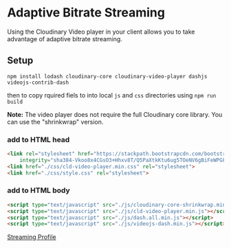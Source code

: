 # Adaptive Bitrate Streaming

Using the Cloudinary Video player in your client allows you to take advantage of adaptive bitrate streaming.  

## Setup


`npm install lodash cloudinary-core cloudinary-video-player dashjs videojs-contrib-dash`

then to copy rquired fiels to into local `js` and `css` directories using 
`npm run build`

**Note:** The video player does not require the full Cloudinary core library. You can use the "shrinkwrap" version.  

### add to HTML head 
```html 
<link rel="stylesheet" href="https://stackpath.bootstrapcdn.com/bootstrap/4.4.1/css/bootstrap.min.css"
    integrity="sha384-Vkoo8x4CGsO3+Hhxv8T/Q5PaXtkKtu6ug5TOeNV6gBiFeWPGFN9MuhOf23Q9Ifjh" crossorigin="anonymous">
<link href="./css/cld-video-player.min.css" rel="stylesheet">
<link href="./css/style.css" rel="stylesheet">
```

### add to HTML body  
```html
<script type="text/javascript" src="./js/cloudinary-core-shrinkwrap.min.js"></script>
<script type="text/javascript" src="./js/cld-video-player.min.js"></script>
<script type="text/javascript" src="./js/dash.all.min.js"></script>
<script type="text/javascript" src="./js/videojs-dash.min.js"></script>
```



<link href="https://unpkg.com/cloudinary-video-player@1.3.3/dist/cld-video-player.min.css" 
   rel="stylesheet">
<script src="https://unpkg.com/cloudinary-core@2.6.3/cloudinary-core-shrinkwrap.min.js" 
   type="text/javascript"></script>
<script src="https://unpkg.com/cloudinary-video-player@1.3.3/dist/cld-video-player.min.js" 
   type="text/javascript"></script>

<script src="https://cdnjs.cloudflare.com/ajax/libs/dashjs/3.0.0/dash.all.min.js" type="text/javascript"></script>
<script src="https://cdnjs.cloudflare.com/ajax/libs/videojs-contrib-dash/2.9.2/videojs-dash.min.js" 
    type="text/javascript">  
</script>

[Streaming Profile](https://cloudinary.com/documentation/video_manipulation_and_delivery#predefined_streaming_profiles)